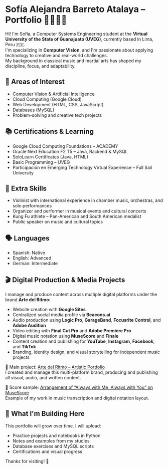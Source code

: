 # Sofía Alejandra Barreto Atalaya – Portfolio 👩‍💻🎻🐉

Hi! I'm Sofía, a Computer Systems Engineering student at the **Virtual University of the State of Guanajuato (UVEG)**, currently based in Lima, Peru 🇵🇪.  
I'm specializing in **Computer Vision**, and I'm passionate about applying technology to creative and real-world challenges.  
My background in classical music and martial arts has shaped my discipline, focus, and adaptability.

## 🎯 Areas of Interest
- Computer Vision & Artificial Intelligence
- Cloud Computing (Google Cloud)
- Web Development (HTML, CSS, JavaScript)
- Databases (MySQL)
- Problem-solving and creative tech projects

## 📚 Certifications & Learning
- Google Cloud Computing Foundations – ACADEMY  
- Oracle Next Education F2 T5 – Java, Backend & MySQL  
- SoloLearn Certificates (Java, HTML)  
- Basic Programming – UVEG
- Participación en Emerging Technology Virtual Experience – Full Sail University

## 🎻 Extra Skills
- Violinist with international experience in chamber music, orchestras, and solo performances  
- Organizer and performer in musical events and cultural concerts  
- Kung Fu athlete – Pan-American and South American medalist  
- Public speaker on music and cultural topics  

## 🗣️ Languages
- Spanish: Native  
- English: Advanced  
- German: Intermediate

## 🎬 Digital Production & Media Projects

I manage and produce content across multiple digital platforms under the brand **Arte del Ritmo**:

- Website creation with **Google Sites**
- Centralized social media profile via **Beacons.ai**
- Audio production using **Logic Pro**, **GarageBand**, **Focusrite Control**, and **Adobe Audition**
- Video editing with **Final Cut Pro** and **Adobe Premiere Pro**
- Digital music notation using **MuseScore** and **Finale**
- Content creation and publishing for **YouTube**, **Instagram**, **Facebook**, and **TikTok**
- Branding, identity design, and visual storytelling for independent music projects

🎨 Main project: [Arte del Ritmo – Artistic Portfolio](https://beacons.ai/artedelritmo)  
I created and manage this multi-platform brand, producing and publishing all visual, audio, and written content.

📝 Score sample: [Arrangement of “Always with Me, Always with You” on MuseScore](https://musescore.com/user/1630996/scores/6703432/s/0eS_ch)  
Example of my work in music transcription and digital notation layout.

## 📌 What I'm Building Here
This portfolio will grow over time. I will upload:
- Practice projects and notebooks in Python  
- Notes and examples from my studies  
- Database exercises and MySQL scripts  
- Certifications and visual progress

Thanks for visiting! 🌱
